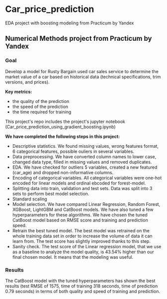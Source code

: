 # Car_price_prediction
EDA project with boosting modeling from Practicum by Yandex
## Numerical Methods project from Practicum by Yandex
### Goal
Develop a model for Rusty Bargain used car sales service to determine the market value of a car based on historical data (technical specifications, trim versions, and prices).

**Key metrics:**

* the quality of the prediction
* the speed of the prediction
* the time required for training
  
This project's repo includes the project's jupyter notebook (Car_price_prediction_using_gradient_boosting.ipynb)

**We have completed the following steps in this project:**
* Descriptive statistics. We found missing values, wrong features format, 6 categorical features, possible ouliers in several variables.
* Data preprocessing. We have converted column names to lower case, changed data type, filled in missing values and removed duplicates.
* EDA. We have checked for outliers 5 variables, created a new featured (car_age) and dropped non-informative columns.
* Encoding of categorical variables. All categorical variables were one-hot encoded for linear models and ordinal ebcoded for forest-model.
* Splitting data into train, validation and test sets. Data was split into 3 sets to perform best model selection.
* Standard scaling
* Model selection. We have compared Linear Regression, Random Forest, XGBoost, LightGBM and CatBoost models. We have also tuned a few hyperparameters for these algorithms. We have chosen the tuned CatBoost model based on RMSE score and training and prediction speed.
* Retrain the best tuned model. The best model was retrained on the whole training data set in order to increase the volume of data it can learn from. The test score has slightly improved thanks to this step.
* Sanity check. The test score of the Linear regression model, that we use as a baseline to analyze the model quality, is 43.54% higher than our final chosen model. It means that the modeling was useful.
  
### Results
The CatBoost model with the tuned hyperparameters has shown the best results (test RMSE of 1575, time of training 318 seconds, time of prediction 0.79 seconds) in terms of both quality and speed of training and prediction.
